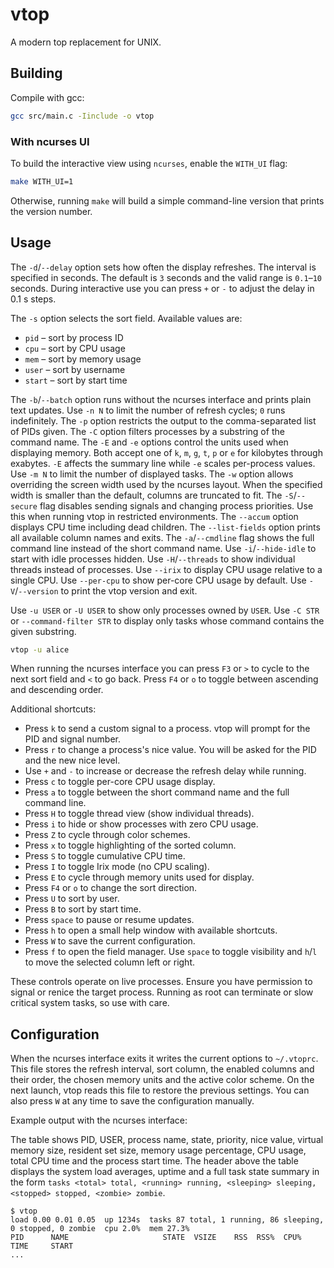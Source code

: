 # vtop
A modern top replacement for UNIX.

## Building
Compile with gcc:
```sh
gcc src/main.c -Iinclude -o vtop
```

### With ncurses UI
To build the interactive view using `ncurses`, enable the `WITH_UI` flag:
```sh
make WITH_UI=1
```
Otherwise, running `make` will build a simple command-line version
that prints the version number.

## Usage

The `-d`/`--delay` option sets how often the display refreshes. The
interval is specified in seconds. The default is `3` seconds and the
valid range is `0.1`&ndash;`10` seconds. During interactive use you can
press `+` or `-` to adjust the delay in 0.1&nbsp;s steps.

The `-s` option selects the sort field. Available values are:

- `pid` &ndash; sort by process ID
- `cpu` &ndash; sort by CPU usage
- `mem` &ndash; sort by memory usage
- `user` &ndash; sort by username
- `start` &ndash; sort by start time

The `-b`/`--batch` option runs without the ncurses interface and prints
plain text updates. Use `-n N` to limit the number of refresh cycles;
`0` runs indefinitely. The `-p` option restricts the output to the
comma-separated list of PIDs given. The `-C` option filters processes by a
substring of the command name. The `-E` and `-e` options control the
units used when displaying memory. Both accept one of `k`, `m`, `g`, `t`,
`p` or `e` for kilobytes through exabytes. `-E` affects the summary line
while `-e` scales per-process values.
Use `-m N` to limit the number of displayed tasks.
The `-w` option allows overriding the screen width used by the ncurses
layout. When the specified width is smaller than the default, columns are
truncated to fit.
The `-S`/`--secure` flag disables sending signals and changing
process priorities. Use this when running vtop in restricted
environments.
The `--accum` option displays CPU time including dead children.
The `--list-fields` option prints all available column names and exits.
The `-a`/`--cmdline` flag shows the full command line instead of the short
command name.
Use `-i`/`--hide-idle` to start with idle processes hidden.
Use `-H`/`--threads` to show individual threads instead of processes.
Use `--irix` to display CPU usage relative to a single CPU.
Use `--per-cpu` to show per-core CPU usage by default.
Use `-V`/`--version` to print the vtop version and exit.

Use `-u USER` or `-U USER` to show only processes owned by `USER`.
Use `-C STR` or `--command-filter STR` to display only tasks whose
command contains the given substring.

```sh
vtop -u alice
```

When running the ncurses interface you can press `F3` or `>` to cycle to
the next sort field and `<` to go back.
Press `F4` or `o` to toggle between ascending and descending order.

Additional shortcuts:

- Press `k` to send a custom signal to a process. vtop will prompt for the PID and signal number.
- Press `r` to change a process's nice value. You will be asked for the
  PID and the new nice level.
- Use `+` and `-` to increase or decrease the refresh delay while running.
- Press `c` to toggle per-core CPU usage display.
- Press `a` to toggle between the short command name and the full command line.
- Press `H` to toggle thread view (show individual threads).
- Press `i` to hide or show processes with zero CPU usage.
- Press `Z` to cycle through color schemes.
- Press `x` to toggle highlighting of the sorted column.
- Press `S` to toggle cumulative CPU time.
- Press `I` to toggle Irix mode (no CPU scaling).
- Press `E` to cycle through memory units used for display.
- Press `F4` or `o` to change the sort direction.
- Press `U` to sort by user.
- Press `B` to sort by start time.
- Press `space` to pause or resume updates.
- Press `h` to open a small help window with available shortcuts.
- Press `W` to save the current configuration.
- Press `f` to open the field manager. Use `space` to toggle visibility and
  `h`/`l` to move the selected column left or right.

These controls operate on live processes. Ensure you have permission to
signal or renice the target process. Running as root can terminate or slow
critical system tasks, so use with care.

## Configuration

When the ncurses interface exits it writes the current options to
`~/.vtoprc`. This file stores the refresh interval, sort column, the
enabled columns and their order, the chosen memory units and the active color scheme. On the
next launch, vtop reads this file to restore the
previous settings. You can also press `W` at any time to save the
configuration manually.

Example output with the ncurses interface:

The table shows PID, USER, process name, state, priority,
nice value, virtual memory size, resident set size, memory
usage percentage, CPU usage, total CPU time and the process
start time.
The header above the table displays the system load averages,
uptime and a full task state summary in the form
`tasks <total> total, <running> running, <sleeping> sleeping,
<stopped> stopped, <zombie> zombie`.

```text
$ vtop
load 0.00 0.01 0.05  up 1234s  tasks 87 total, 1 running, 86 sleeping, 0 stopped, 0 zombie  cpu 2.0%  mem 27.3%
PID      NAME                     STATE  VSIZE    RSS  RSS%  CPU%   TIME     START
...
```

